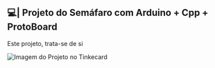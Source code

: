 ## 💻| Projeto do Semáfaro com Arduino + Cpp + ProtoBoard

  Este projeto, trata-se de si

![Imagem do Projeto no Tinkecard](https://github.com/user-attachments/assets/49206bc0-7cde-4ada-b7f5-ab6e50eed3be)

